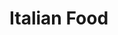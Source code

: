 <!-- 
template: category.html
title: Category
appendToTarget: true
forCategory: italian food
-->

# Italian Food